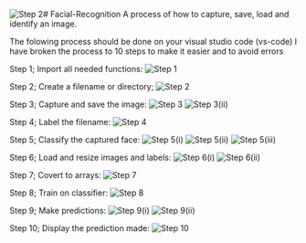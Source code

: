 ![Step 2](https://github.com/Juliet48/Facial-Recognition/assets/151746493/70cf3166-c479-4150-99fa-37186a526b13)# Facial-Recognition
 A process of how to capture, save, load and identify an image.

The folowing process should be done on your visual studio code (vs-code)
I have broken the process to 10 steps to make it easier and to avoid errors

Step 1; Import all needed functions:
![Step 1](https://github.com/Juliet48/Facial-Recognition/assets/151746493/869aacf6-bdcd-48ab-afd7-be9660d3e106)

Step 2; Create a filename or directory;
![Step 2](https://github.com/Juliet48/Facial-Recognition/assets/151746493/44365646-f47b-469e-a0b4-76306f6a51c5)

Step 3; Capture and save the image:
![Step 3](https://github.com/Juliet48/Facial-Recognition/assets/151746493/2e5e4b40-a1b9-4849-bb59-2c4bac1b0c54)
![Step 3(ii)](https://github.com/Juliet48/Facial-Recognition/assets/151746493/bd195f23-8d53-4814-b940-c5303c52f38c)

Step 4; Label the filename:
![Step 4](https://github.com/Juliet48/Facial-Recognition/assets/151746493/fd2d954c-077b-449a-a54c-e95d1ae0834f)


Step 5; Classify the captured face:
![Step 5(i)](https://github.com/Juliet48/Facial-Recognition/assets/151746493/201fa579-95b3-44cb-a3b6-539f1425afd5)
![Step 5(ii)](https://github.com/Juliet48/Facial-Recognition/assets/151746493/7b92f9d2-09a0-42be-be32-1addb50601ef)
![Step 5(iii)](https://github.com/Juliet48/Facial-Recognition/assets/151746493/31b78d74-1ebd-444d-be81-22c205e75057)

Step 6; Load and resize images and labels:
![Step 6(i)](https://github.com/Juliet48/Facial-Recognition/assets/151746493/d9ce8e59-2185-4567-bf18-e0304ab309ca)
![Step 6(ii)](https://github.com/Juliet48/Facial-Recognition/assets/151746493/3653d0b0-faa6-4f88-a398-0b71dc3a3b20)

Step 7; Covert to arrays:
![Step 7](https://github.com/Juliet48/Facial-Recognition/assets/151746493/dc6cd8fd-2f78-40cb-bdec-18d7bc565d70)

Step 8; Train on classifier:
![Step 8](https://github.com/Juliet48/Facial-Recognition/assets/151746493/8c2cbced-e327-4856-a73f-cdd2d6aa73c0)

Step 9; Make predictions:
![Step 9(i)](https://github.com/Juliet48/Facial-Recognition/assets/151746493/cd09f82c-e1fb-461b-8f76-49705e546420)
![Step 9(ii)](https://github.com/Juliet48/Facial-Recognition/assets/151746493/3c25bb52-247b-46ab-b627-697995b2cab2)

Step 10; Display the prediction made:
![Step 10](https://github.com/Juliet48/Facial-Recognition/assets/151746493/4bca3797-b390-4954-b818-32b5d2a6e5fd)
